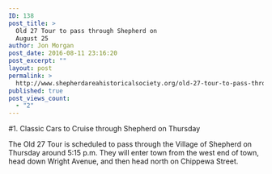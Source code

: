 ```yaml
---
ID: 138
post_title: >
  Old 27 Tour to pass through Shepherd on
  August 25
author: Jon Morgan
post_date: 2016-08-11 23:16:20
post_excerpt: ""
layout: post
permalink: >
  http://www.shepherdareahistoricalsociety.org/old-27-tour-to-pass-through-shepherd-on-august-25/
published: true
post_views_count:
  - "2"
---
```

#1. Classic Cars to Cruise through Shepherd on Thursday

The Old 27 Tour is scheduled to pass through the Village of Shepherd on Thursday around 5:15 p.m. They will enter town from the west end of town, head down Wright Avenue, and then head north on Chippewa Street.